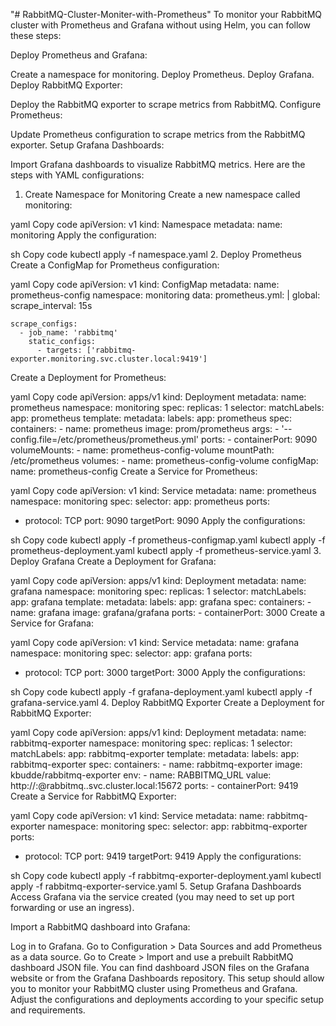 "# RabbitMQ-Cluster-Moniter-with-Prometheus" 
To monitor your RabbitMQ cluster with Prometheus and Grafana without using Helm, you can follow these steps:

Deploy Prometheus and Grafana:

Create a namespace for monitoring.
Deploy Prometheus.
Deploy Grafana.
Deploy RabbitMQ Exporter:

Deploy the RabbitMQ exporter to scrape metrics from RabbitMQ.
Configure Prometheus:

Update Prometheus configuration to scrape metrics from the RabbitMQ exporter.
Setup Grafana Dashboards:

Import Grafana dashboards to visualize RabbitMQ metrics.
Here are the steps with YAML configurations:

1. Create Namespace for Monitoring
Create a new namespace called monitoring:

yaml
Copy code
apiVersion: v1
kind: Namespace
metadata:
  name: monitoring
Apply the configuration:

sh
Copy code
kubectl apply -f namespace.yaml
2. Deploy Prometheus
Create a ConfigMap for Prometheus configuration:

yaml
Copy code
apiVersion: v1
kind: ConfigMap
metadata:
  name: prometheus-config
  namespace: monitoring
data:
  prometheus.yml: |
    global:
      scrape_interval: 15s

    scrape_configs:
      - job_name: 'rabbitmq'
        static_configs:
          - targets: ['rabbitmq-exporter.monitoring.svc.cluster.local:9419']
Create a Deployment for Prometheus:

yaml
Copy code
apiVersion: apps/v1
kind: Deployment
metadata:
  name: prometheus
  namespace: monitoring
spec:
  replicas: 1
  selector:
    matchLabels:
      app: prometheus
  template:
    metadata:
      labels:
        app: prometheus
    spec:
      containers:
      - name: prometheus
        image: prom/prometheus
        args:
          - '--config.file=/etc/prometheus/prometheus.yml'
        ports:
        - containerPort: 9090
        volumeMounts:
        - name: prometheus-config-volume
          mountPath: /etc/prometheus
      volumes:
      - name: prometheus-config-volume
        configMap:
          name: prometheus-config
Create a Service for Prometheus:

yaml
Copy code
apiVersion: v1
kind: Service
metadata:
  name: prometheus
  namespace: monitoring
spec:
  selector:
    app: prometheus
  ports:
  - protocol: TCP
    port: 9090
    targetPort: 9090
Apply the configurations:

sh
Copy code
kubectl apply -f prometheus-configmap.yaml
kubectl apply -f prometheus-deployment.yaml
kubectl apply -f prometheus-service.yaml
3. Deploy Grafana
Create a Deployment for Grafana:

yaml
Copy code
apiVersion: apps/v1
kind: Deployment
metadata:
  name: grafana
  namespace: monitoring
spec:
  replicas: 1
  selector:
    matchLabels:
      app: grafana
  template:
    metadata:
      labels:
        app: grafana
    spec:
      containers:
      - name: grafana
        image: grafana/grafana
        ports:
        - containerPort: 3000
Create a Service for Grafana:

yaml
Copy code
apiVersion: v1
kind: Service
metadata:
  name: grafana
  namespace: monitoring
spec:
  selector:
    app: grafana
  ports:
  - protocol: TCP
    port: 3000
    targetPort: 3000
Apply the configurations:

sh
Copy code
kubectl apply -f grafana-deployment.yaml
kubectl apply -f grafana-service.yaml
4. Deploy RabbitMQ Exporter
Create a Deployment for RabbitMQ Exporter:

yaml
Copy code
apiVersion: apps/v1
kind: Deployment
metadata:
  name: rabbitmq-exporter
  namespace: monitoring
spec:
  replicas: 1
  selector:
    matchLabels:
      app: rabbitmq-exporter
  template:
    metadata:
      labels:
        app: rabbitmq-exporter
    spec:
      containers:
      - name: rabbitmq-exporter
        image: kbudde/rabbitmq-exporter
        env:
        - name: RABBITMQ_URL
          value: http://<rabbitmq-username>:<rabbitmq-password>@rabbitmq.<your-namespace>.svc.cluster.local:15672
        ports:
        - containerPort: 9419
Create a Service for RabbitMQ Exporter:

yaml
Copy code
apiVersion: v1
kind: Service
metadata:
  name: rabbitmq-exporter
  namespace: monitoring
spec:
  selector:
    app: rabbitmq-exporter
  ports:
  - protocol: TCP
    port: 9419
    targetPort: 9419
Apply the configurations:

sh
Copy code
kubectl apply -f rabbitmq-exporter-deployment.yaml
kubectl apply -f rabbitmq-exporter-service.yaml
5. Setup Grafana Dashboards
Access Grafana via the service created (you may need to set up port forwarding or use an ingress).

Import a RabbitMQ dashboard into Grafana:

Log in to Grafana.
Go to Configuration > Data Sources and add Prometheus as a data source.
Go to Create > Import and use a prebuilt RabbitMQ dashboard JSON file. You can find dashboard JSON files on the Grafana website or from the Grafana Dashboards repository.
This setup should allow you to monitor your RabbitMQ cluster using Prometheus and Grafana. Adjust the configurations and deployments according to your specific setup and requirements.
